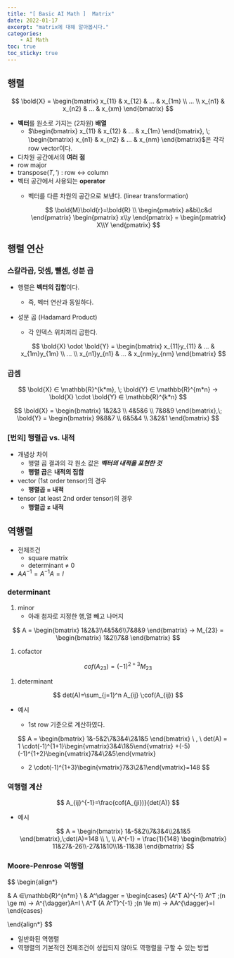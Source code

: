 ```yaml
---
title: "[ Basic AI Math ]  Matrix"
date: 2022-01-17
excerpt: "matrix에 대해 알아봅시다."
categories: 
    - AI Math
toc: true
toc_sticky: true
---
```




## 행렬

$$
\bold{X} =
\begin{bmatrix}
x_{11} & x_{12} & ... & x_{1m}
\\
...
\\
x_{n1} & x_{n2} & ... & x_{xm}
\end{bmatrix}
$$

- **벡터**를 원소로 가지는 (2차원) **배열**
    - $\begin{bmatrix}
    x_{11} & x_{12} & ... & x_{1m}
    \end{bmatrix}, \; 
    \begin{bmatrix}
    x_{n1} & x_{n2} & ... & x_{nm}
    \end{bmatrix}$은 각각 row vector이다.
- 다차원 공간에서의 **여러 점**
- row major
- transpose($T,'$) : row ↔️ column
- 벡터 공간에서 사용되는 **operator**
    - 벡터를 다른 차원의 공간으로 보낸다. (linear transformation)
        
        $$
        \bold{M}\bold{r}=\bold{R}
        \\
        \begin{pmatrix}
        a&b\\c&d
        \end{pmatrix}
        \begin{pmatrix}
        x\\y
        \end{pmatrix}
        = \begin{pmatrix}
        X\\Y
        \end{pmatrix}
        $$
        

## 행렬 연산

### 스칼라곱, 덧셈, 뺄셈, 성분 곱

- 행렬은 **벡터의 집합**이다.
    - 즉, 벡터 연산과 동일하다.
- 성분 곱 (Hadamard Product)
    - 각 인덱스 위치끼리 곱한다.
    
    $$
    \bold{X} \odot \bold{Y} = 
    \begin{bmatrix}
    x_{11}y_{11} & ... & x_{1m}y_{1m}
    \\
    ...
    \\
    x_{n1}y_{n1} & ... & x_{nm}y_{nm}
    \end{bmatrix}
    $$
    

### 곱셈

$$
\bold{X} ∈ \mathbb{R}^{k*m}, \;
\bold{Y} ∈ \mathbb{R}^{m*n}
→ \bold{X} \cdot \bold{Y} ∈ \mathbb{R}^{k*n}
$$

$$
\bold{X} = 
\begin{bmatrix}
1&2&3 \\
4&5&6 \\
7&8&9
\end{bmatrix},\;
\bold{Y} = 
\begin{bmatrix}
9&8&7 \\
6&5&4 \\
3&2&1
\end{bmatrix}
$$

### [번외] 행렬곱 vs. 내적

- 개념상 차이
    - 행렬 곱 결과의 각 원소 값은 ***벡터의 내적을 표현한 것***
    - **행렬 곱**은 **내적의 집합**
- vector (1st order tensor)의 경우
    - **행렬곱 = 내적**
- tensor (at least 2nd order tensor)의 경우
    - **행렬곱 ≠ 내적**

## 역행렬

- 전제조건
    - square matrix
    - determinant ≠ 0
- $AA^{-1}=A^{-1}A=I$

### determinant

1. minor
    - 아래 첨자로 지정한 행,열 빼고 나머지

$$
A = 
\begin{bmatrix}
1&2&3\\4&5&6\\7&8&9
\end{bmatrix}
→ M_{23} = 
\begin{bmatrix}
1&2\\7&8
\end{bmatrix}
$$

1. cofactor

$$
cof(A_{23})=(-1)^{2+3}M_{23}
$$

1. determinant

$$
det(A)=\sum_{j=1}^n A_{ij} \;cof(A_{ij})
$$

- 예시
    - 1st row 기준으로 계산하였다.
    
    $$
    A = 
    \begin{bmatrix}
    1&-5&2\\7&3&4\\2&1&5
    \end{bmatrix}
    \\ \, \\
    det(A) = 
    1 \cdot(-1)^{1+1}\begin{vmatrix}3&4\\1&5\end{vmatrix}
    +(-5)(-1)^{1+2}\begin{vmatrix}7&4\\2&5\end{vmatrix}
    + 2 \cdot(-1)^{1+3}\begin{vmatrix}7&3\\2&1\end{vmatrix}=148
    $$
    

### 역행렬 계산

$$
A_{ij}^{-1}=\frac{cof(A_{ji})}{det(A)}
$$

- 예시
    
    $$
    A = 
    \begin{bmatrix}
    1&-5&2\\7&3&4\\2&1&5
    \end{bmatrix},\;det(A)=148
    \\ \, \\
    A^{-1} = \frac{1}{148}
    \begin{bmatrix}
    11&27&-26\\-27&1&10\\1&-11&38
    \end{bmatrix}
    $$
    

### Moore-Penrose 역행렬

$$
\begin{align*}

& A ∈\mathbb{R}^{n*m}
\\
& A^\dagger = 
\begin{cases}
(A^T A)^{-1} A^T \;(n \ge m) → A^{\dagger}A=I \\
A^T (A A^T)^{-1} \;(n \le m) → AA^{\dagger}=I
\end{cases} 

\end{align*}
$$

- 일반화된 역행렬
- 역행렬의 기본적인 전제조건이 성립되지 않아도 역행렬을 구할 수 있는 방법